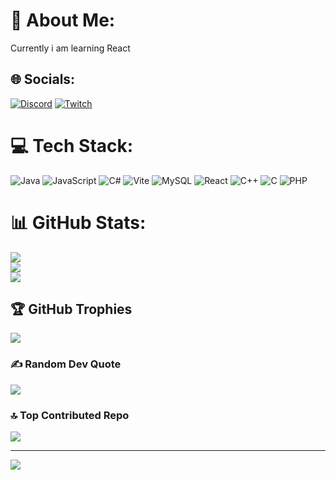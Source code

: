 # 💫 About Me:
Currently i am learning React


## 🌐 Socials:
[![Discord](https://img.shields.io/badge/Discord-%237289DA.svg?logo=discord&logoColor=white)](https://discord.gg/jfWBCEM) [![Twitch](https://img.shields.io/badge/Twitch-%239146FF.svg?logo=Twitch&logoColor=white)](https://twitch.tv/Cursedbreath) 

# 💻 Tech Stack:
![Java](https://img.shields.io/badge/java-%23ED8B00.svg?style=for-the-badge&logo=openjdk&logoColor=white) ![JavaScript](https://img.shields.io/badge/javascript-%23323330.svg?style=for-the-badge&logo=javascript&logoColor=%23F7DF1E) ![C#](https://img.shields.io/badge/c%23-%23239120.svg?style=for-the-badge&logo=csharp&logoColor=white) ![Vite](https://img.shields.io/badge/vite-%23646CFF.svg?style=for-the-badge&logo=vite&logoColor=white) ![MySQL](https://img.shields.io/badge/mysql-4479A1.svg?style=for-the-badge&logo=mysql&logoColor=white) ![React](https://img.shields.io/badge/react-%2320232a.svg?style=for-the-badge&logo=react&logoColor=%2361DAFB) ![C++](https://img.shields.io/badge/c++-%2300599C.svg?style=for-the-badge&logo=c%2B%2B&logoColor=white) ![C](https://img.shields.io/badge/c-%2300599C.svg?style=for-the-badge&logo=c&logoColor=white) ![PHP](https://img.shields.io/badge/php-%23777BB4.svg?style=for-the-badge&logo=php&logoColor=white)
# 📊 GitHub Stats:
![](https://github-readme-stats.vercel.app/api?username=xCursedbreathx&theme=dark&hide_border=false&include_all_commits=true&count_private=true)<br/>
![](https://github-readme-streak-stats.herokuapp.com/?user=xCursedbreathx&theme=dark&hide_border=false)<br/>
![](https://github-readme-stats.vercel.app/api/top-langs/?username=xCursedbreathx&theme=dark&hide_border=false&include_all_commits=true&count_private=true&layout=compact)

## 🏆 GitHub Trophies
![](https://github-profile-trophy.vercel.app/?username=xCursedbreathx&theme=radical&no-frame=false&no-bg=false&margin-w=4)

### ✍️ Random Dev Quote
![](https://quotes-github-readme.vercel.app/api?type=horizontal&theme=dark)

### 🔝 Top Contributed Repo
![](https://github-contributor-stats.vercel.app/api?username=xCursedbreathx&limit=5&theme=dark&combine_all_yearly_contributions=true)

---
[![](https://visitcount.itsvg.in/api?id=xCursedbreathx&icon=5&color=0)](https://visitcount.itsvg.in)

<!-- Proudly created with GPRM ( https://gprm.itsvg.in ) -->
